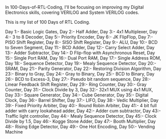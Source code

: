In 100-Days-of-RTL-Coding, I'll be focusing on improving my Digital Electronics skills, covering VERILOG and System VERILOG codes.

This is my list of 100 Days of RTL Coding.

Day 1:- Basic Logic Gates,
Day 2:- Half Adder,
Day 3:- 4x1 Multiplexer,
Day 4:- 3 to 8 Decoder,
Day 5:- Priority Encoder,
Day 6:- JK FlipFlop,
Day 7:- PISO Shift Register,
Day 8:- SISO Shift Register,
Day 9:- ALU,
Day 10:- BCD to Seven Segment,
Day 11:- BCD Adder,
Day 12:- Carry Select Adder,
Day 13:- Adder Subtractor,
Day 14:- D Flip-flop with Asynchronous Reset,
Day 15:- Single Port RAM,
Day 16:- Dual Port RAM,
Day 17:- Single Address ROM,
Day 18:- Sequence Detector,
Day 19:- Mealy Sequence Detector,
Day 20:- SRAM,
Day 21:- Parity Generator,
Day 22:- Restoring Division Algorithm,
Day 23:- Binary to Gray,
Day 24:- Gray to Binary,
Day 25:- BCD to Binary,
Day 26:- BCD to Excess-3,
Day 27:- Pseudo bit random sequence,
Day 28:- Linear Feedback Shift Register,
Day 29:- Ring Counter,
Day 30:- Gray Counter,
Day 31:- Clock Divide by 3,
Day 32:- 32x1 MUX using 4x1 MUX,
Day 33:- Square Generator,
Day 34:- Cube Generator,
Day 35:- Digital Clock,
Day 36:- Barrel Shifter,
Day 37:- LIFO,
Day 38:- Vedic Multiplier,
Day 39:- Fixed Priority Arbiter,
Day 40:- Round Robin Arbiter,
Day 41:- 4 bit full adder with carry lookahead adder,
Day 42:- Adder cum subtractor,
Day 43:- Traffic light controller,
Day 44:- Mealy Sequence Detector,
Day 45:- Clock Divide by 1.5,
Day 46:- Kogge Stone Adder,
Day 47:- Booth Multiplier,
Day 48:- Rising Edge Detector,
Day 49:- One Hot Encoding,
Day 50:- Vending Machine
